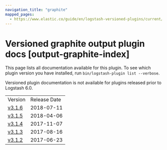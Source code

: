 ```yaml
---
navigation_title: "graphite"
mapped_pages:
  - https://www.elastic.co/guide/en/logstash-versioned-plugins/current/output-graphite-index.html
---
```


# Versioned graphite output plugin docs [output-graphite-index]

This page lists all documentation available for this plugin. To see which plugin version you have installed, run `bin/logstash-plugin list --verbose`.

Versioned plugin documentation is not available for plugins released prior to Logstash 6.0.

| | |
| :- | :- |
| Version | Release Date |
| [v3.1.6](v3-1-6-plugins-outputs-graphite.md) | 2018-07-11 |
| [v3.1.5](v3-1-5-plugins-outputs-graphite.md) | 2018-04-06 |
| [v3.1.4](v3-1-4-plugins-outputs-graphite.md) | 2017-11-07 |
| [v3.1.3](v3-1-3-plugins-outputs-graphite.md) | 2017-08-16 |
| [v3.1.2](v3-1-2-plugins-outputs-graphite.md) | 2017-06-23 |
